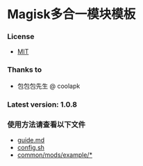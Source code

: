 # Magisk多合一模块模板

### License
- [MIT](LICENSE)

### Thanks to
- 包包包先生 @ coolapk

### Latest version: 1.0.8

### 使用方法请查看以下文件
- [guide.md](guide.md)
- [config.sh](config.sh)
- [common/mods/example/*](common/mods/example/)

